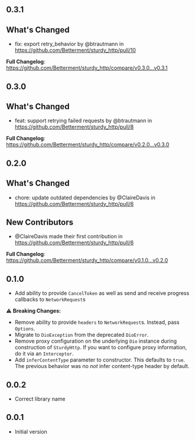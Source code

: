 ## 0.3.1

## What's Changed
* fix: export retry_behavior by @btrautmann in https://github.com/Betterment/sturdy_http/pull/10

**Full Changelog**: https://github.com/Betterment/sturdy_http/compare/v0.3.0...v0.3.1

## 0.3.0

## What's Changed
* feat: support retrying failed requests by @btrautmann in https://github.com/Betterment/sturdy_http/pull/8

**Full Changelog**: https://github.com/Betterment/sturdy_http/compare/v0.2.0...v0.3.0

## 0.2.0

## What's Changed
* chore: update outdated dependencies by @ClaireDavis in https://github.com/Betterment/sturdy_http/pull/6

## New Contributors
* @ClaireDavis made their first contribution in https://github.com/Betterment/sturdy_http/pull/6

**Full Changelog**: https://github.com/Betterment/sturdy_http/compare/v0.1.0...v0.2.0

## 0.1.0

- Add ability to provide `CancelToken` as well as send and receive progress callbacks to `NetworkRequest`s

:warning: **Breaking Changes:**

- Remove ability to provide `headers` to `NetworkRequest`s. Instead, pass `Options`.
- Migrate to `DioException` from the deprecated `DioError`.
- Remove proxy configuration on the underlying `Dio` instance during construction of `SturdyHttp`. If you want to configure proxy information, do it via an `Interceptor`.
- Add `inferContentType` parameter to constructor. This defaults to `true`. The previous behavior was no _not_ infer content-type header by default.

## 0.0.2

- Correct library name

## 0.0.1

- Initial version
